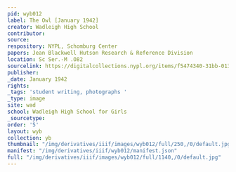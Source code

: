 ```yaml
---
pid: wyb012
label: The Owl [January 1942]
creator: Wadleigh High School
contributor:
source:
respository: NYPL, Schomburg Center
papers: Jean Blackwell Hutson Research & Reference Division
location: Sc Ser.-M .O82
sourcelink: https://digitalcollections.nypl.org/items/f5474340-31bb-0134-bcb0-00505686a51c
publisher:
_date: January 1942
rights:
_tags: 'student writing, photographs '
_type: image
site: wad
school: Wadleigh High School for Girls
_sourcetype:
order: '5'
layout: wyb
collection: yb
thumbnail: "/img/derivatives/iiif/images/wyb012/full/250,/0/default.jpg"
manifest: "/img/derivatives/iiif/wyb012/manifest.json"
full: "/img/derivatives/iiif/images/wyb012/full/1140,/0/default.jpg"
---
```

